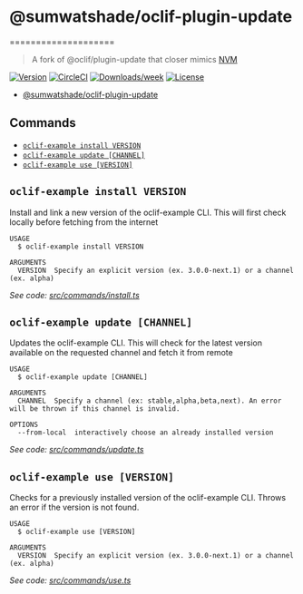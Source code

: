 # @sumwatshade/oclif-plugin-update

====================

> A fork of @oclif/plugin-update that closer mimics [NVM](https://github.com/nvm-sh/nvm)

[![Version](https://img.shields.io/npm/v/@oclif/plugin-update.svg)](https://npmjs.org/package/@sumwatshade/oclif-plugin-update)
[![CircleCI](https://circleci.com/gh/oclif/plugin-update/tree/master.svg?style=shield)](https://circleci.com/gh/sumwatshade/plugin-update/tree/master)
[![Downloads/week](https://img.shields.io/npm/dw/@oclif/plugin-update.svg)](https://npmjs.org/package/@sumwatshade/oclif-plugin-update)
[![License](https://img.shields.io/npm/l/@oclif/plugin-update.svg)](https://github.com/sumwatshade/plugin-update/blob/master/package.json)

<!-- toc -->
* [@sumwatshade/oclif-plugin-update](#sumwatshadeoclif-plugin-update)
<!-- tocstop -->

## Commands

<!-- commands -->
* [`oclif-example install VERSION`](#oclif-example-install-version)
* [`oclif-example update [CHANNEL]`](#oclif-example-update-channel)
* [`oclif-example use [VERSION]`](#oclif-example-use-version)

## `oclif-example install VERSION`

Install and link a new version of the oclif-example CLI. This will first check locally before fetching from the internet

```
USAGE
  $ oclif-example install VERSION

ARGUMENTS
  VERSION  Specify an explicit version (ex. 3.0.0-next.1) or a channel (ex. alpha)
```

_See code: [src/commands/install.ts](https://github.com/sumwatshade/plugin-update/blob/v1.9.0/src/commands/install.ts)_

## `oclif-example update [CHANNEL]`

Updates the oclif-example CLI. This will check for the latest version available on the requested channel and fetch it from remote

```
USAGE
  $ oclif-example update [CHANNEL]

ARGUMENTS
  CHANNEL  Specify a channel (ex: stable,alpha,beta,next). An error will be thrown if this channel is invalid.

OPTIONS
  --from-local  interactively choose an already installed version
```

_See code: [src/commands/update.ts](https://github.com/sumwatshade/plugin-update/blob/v1.9.0/src/commands/update.ts)_

## `oclif-example use [VERSION]`

Checks for a previously installed version of the oclif-example CLI. Throws an error if the version is not found.

```
USAGE
  $ oclif-example use [VERSION]

ARGUMENTS
  VERSION  Specify an explicit version (ex. 3.0.0-next.1) or a channel (ex. alpha)
```

_See code: [src/commands/use.ts](https://github.com/sumwatshade/plugin-update/blob/v1.9.0/src/commands/use.ts)_
<!-- commandsstop -->
